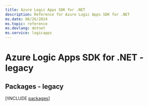 ```yaml
---
title: Azure Logic Apps SDK for .NET
description: Reference for Azure Logic Apps SDK for .NET
ms.date: 08/26/2024
ms.topic: reference
ms.devlang: dotnet
ms.service: logicapps
---
```

# Azure Logic Apps SDK for .NET - legacy
## Packages - legacy
[!INCLUDE [packages](logic-apps-index.md)]